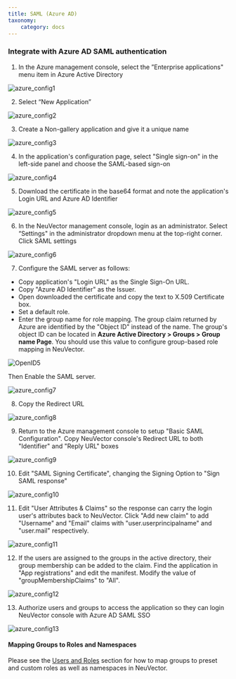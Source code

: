 ```yaml
---
title: SAML (Azure AD)
taxonomy:
    category: docs
---
```


### Integrate with Azure AD SAML authentication

1. In the Azure management console, select the ”Enterprise applications" menu item in Azure Active Directory 

![azure_config1](azure1.png)

2. Select “New Application”

![azure_config2](azure2.png)

3. Create a Non-gallery application and give it a unique name

![azure_config3](azure3.png)

4. In the application's configuration page, select "Single sign-on" in the left-side panel and choose the SAML-based sign-on

![azure_config4](azure4.png)

5. Download the certificate in the base64 format and note the application's Login URL and Azure AD Identifier 

![azure_config5](azure5.png)

6. In the NeuVector management console, login as an administrator. Select “Settings" in the administrator dropdown menu at the top-right corner. Click SAML settings

![azure_config6](azure6.png)

7. Configure the SAML server as follows:

+ Copy application's "Login URL" as the Single Sign-On URL.
+ Copy "Azure AD Identifier" as the Issuer.
+ Open downloaded the certificate and copy the text to X.509 Certificate box.
+ Set a default role. 
+ Enter the group name for role mapping. The group claim returned by Azure are identified by the "Object ID" instead of the name. The group's object ID can be located in **Azure Active Directory > Groups > Group name Page**. You should use this value to configure group-based role mapping in NeuVector.

![OpenID5](openid5.png)

Then Enable the SAML server.

![azure_config7](azure7.png)

8. Copy the Redirect URL

![azure_config8](azure8.png)

9. Return to the Azure management console to setup "Basic SAML Configuration". Copy NeuVector console's Redirect URL to both "Identifier" and "Reply URL" boxes

![azure_config9](azure9.png)

10. Edit "SAML Signing Certificate", changing the Signing Option to "Sign SAML response"

![azure_config10](azure10.png)

11. Edit "User Attributes & Claims" so the response can carry the login user's attributes back to NeuVector. Click "Add new claim" to add "Username" and "Email" claims with "user.userprincipalname" and "user.mail" respectively.

![azure_config11](azure11.png)

12. If the users are assigned to the groups in the active directory, their group membership can be added to the claim. Find the application in "App registrations" and edit the manifest. Modify the value of "groupMembershipClaims" to "All".

![azure_config12](azure12.png)

13. Authorize users and groups to access the application so they can login NeuVector console with Azure AD SAML SSO

![azure_config13](azure13.png)

#### Mapping Groups to Roles and Namespaces

Please see the [Users and Roles](/configuration/users#mapping-groups-to-roles-and-namespaces) section for how to map groups to preset and custom roles as well as namespaces in NeuVector.
